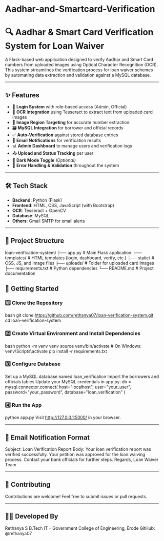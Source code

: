 # Aadhar-and-Smartcard-Verification
# 🔍 Aadhar & Smart Card Verification System for Loan Waiver

A Flask-based web application designed to verify Aadhar and Smart Card numbers from uploaded images using Optical Character Recognition (OCR). This system streamlines the verification process for loan waiver schemes by automating data extraction and validation against a MySQL database.

---

## ✨ Features

- 🔐 **Login System** with role-based access (Admin, Official)
- 🧠 **OCR Integration** using Tesseract to extract text from uploaded card images
- 🧾 **Image Region Targeting** for accurate number extraction
- 🗃️ **MySQL Integration** for borrower and official records
- ✅ **Auto-Verification** against stored database entries
- 📧 **Email Notifications** for verification results
- 📊 **Admin Dashboard** to manage users and verification logs
- 📤 **Upload and Status Tracking** per user
- 🌙 **Dark Mode Toggle** *(Optional)*
- 🧪 **Error Handling & Validation** throughout the system

---

## 🛠️ Tech Stack

- **Backend**: Python (Flask)
- **Frontend**: HTML, CSS, JavaScript (with Bootstrap)
- **OCR**: Tesseract + OpenCV
- **Database**: MySQL
- **Others**: Gmail SMTP for email alerts
  
---

## 📂 Project Structure
loan-verification-system/
├── app.py # Main Flask application
├── templates/ # HTML templates (login, dashboard, verify, etc.)
├── static/ # CSS, JS, and image files
├── uploads/ # Folder for uploaded card images
├── requirements.txt # Python dependencies
└── README.md # Project documentation

## 🚀 Getting Started

### 1️⃣ Clone the Repository
bash
git clone https://github.com/rethanya07/loan-verification-system.git
cd loan-verification-system

### 2️⃣ Create Virtual Environment and Install Dependencies
bash
python -m venv venv
source venv/bin/activate   # On Windows: venv\Scripts\activate
pip install -r requirements.txt

### 3️⃣ Configure Database
Set up a MySQL database named loan_verification
Import the borrowers and officials tables
Update your MySQL credentials in app.py:
db = mysql.connector.connect(
    host="localhost",
    user="your_user",
    password="your_password",
    database="loan_verification"
)

### 4️⃣ Run the App
python app.py
Visit http://127.0.0.1:5000/ in your browser.

---

## 📧 Email Notification Format
Subject: Loan Verification Report
Body: Your loan verification report was verified successfully. Your petition was approved for the loan waiving process.
Contact your bank officials for further steps.
Regards,
Loan Waiver Team

---

## 🤝 Contributing
Contributions are welcome! Feel free to submit issues or pull requests.

---

## 👨‍💻 Developed By
Rethanya S
B.Tech IT – Government College of Engineering, Erode
GitHub: @rethanya07
